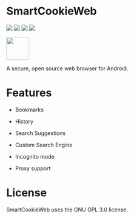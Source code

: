 # SmartCookieWeb
<img src="https://img.shields.io/static/v1.svg?label=Rating&message=4/5&color=green"/> <img src="https://img.shields.io/static/v1.svg?label=License&message=GPLv3&color=brightgreen"/> <img src="https://img.shields.io/static/v1.svg?label=Downloads&message=7,000&color=brightgreen"/> <img src="https://img.shields.io/github/stars/CookieGamesOfficial/SmartCookieWeb.svg?style=social"/>

<a href="https://play.google.com/store/apps/details?id=com.cookiegames.smartcookie"><img src="https://play.google.com/intl/en_us/badges/images/generic/en_badge_web_generic.png" height="60"></a>

A secure, open source web browser for Android.

# Features
* Bookmarks

* History

* Search Suggestions

* Custom Search Engine

* Incognito mode

* Proxy support

# License
SmartCookieWeb uses the GNU GPL 3.0 license.
